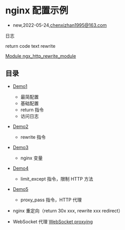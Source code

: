 # nginx 配置示例
- new,2022-05-24,chenxizhan1995@163.com


日志

return code text
rewrite

[Module ngx_http_rewrite_module](https://nginx.org/en/docs/http/ngx_http_rewrite_module.html#return)
## 目录
- [Demo1](demo1/Readme.md)
  - 最简配置
  - 基础配置
  - return 指令
  - 访问日志

- [Demo2](demo2/Readme.md)
  - rewrite 指令

- [Demo3](demo3/Readme.md)
  - nginx 变量

- [Demo4](demo4/Readme.md)
  - limit_except 指令，限制 HTTP 方法
- [Demo5](demo5/Readme.md)
  - proxy_pass 指令，HTTP 代理

- nginx 重定向（return 30x xxx, rewrite xxx redirect）

- WebSocket 代理 [WebSocket proxying](https://nginx.org/en/docs/http/websocket.html)

